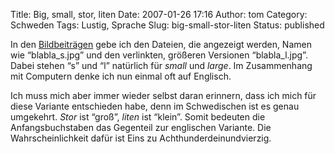 Title: Big, small, stor, liten
Date: 2007-01-26 17:16
Author: tom
Category: Schweden
Tags: Lustig, Sprache
Slug: big-small-stor-liten
Status: published

In den [Bildbeiträgen](http://www.fiket.de/tag/foto) gebe ich den
Dateien, die angezeigt werden, Namen wie “blabla\_s.jpg” und den
verlinkten, größeren Versionen “blabla\_l.jpg”. Dabei stehen “s” und “l”
natürlich für *small* und *large*. Im Zusammenhang mit Computern denke
ich nun einmal oft auf Englisch.

Ich muss mich aber immer wieder selbst daran erinnern, dass ich mich für
diese Variante entschieden habe, denn im Schwedischen ist es genau
umgekehrt. *Stor* ist “groß”, *liten* ist “klein”. Somit bedeuten die
Anfangsbuchstaben das Gegenteil zur englischen Variante. Die
Wahrscheinlichkeit dafür ist Eins zu Achthunderdeinundvierzig.

